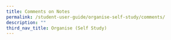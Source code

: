 ```yaml
---
title: Comments on Notes
permalink: /student-user-guide/organise-self-study/comments/
description: ""
third_nav_title: Organise (Self Study)
---
```


